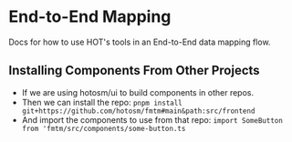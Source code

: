 # End-to-End Mapping

Docs for how to use HOT's tools in an End-to-End data mapping flow.

## Installing Components From Other Projects

- If we are using hotosm/ui to build components in other repos.
- Then we can install the repo:
  `pnpm install git+https://github.com/hotosm/fmtm#main&path:src/frontend`
- And import the components to use from that repo:
  `import SomeButton from 'fmtm/src/components/some-button.ts`
